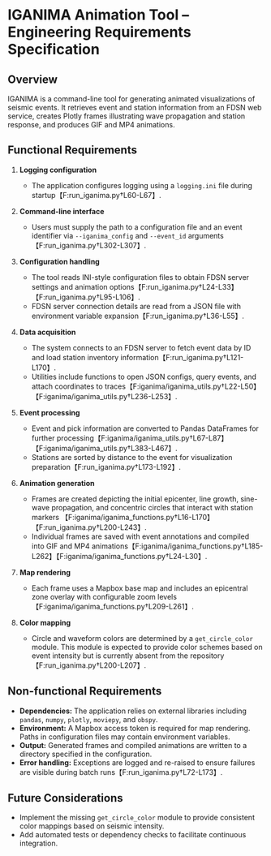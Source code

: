 # IGANIMA Animation Tool – Engineering Requirements Specification

## Overview
IGANIMA is a command-line tool for generating animated visualizations of seismic
events. It retrieves event and station information from an FDSN web service,
creates Plotly frames illustrating wave propagation and station response, and
produces GIF and MP4 animations.

## Functional Requirements
1. **Logging configuration**
   - The application configures logging using a `logging.ini` file during
     startup【F:run_iganima.py†L60-L67】.

2. **Command-line interface**
   - Users must supply the path to a configuration file and an event identifier
     via `--iganima_config` and `--event_id` arguments【F:run_iganima.py†L302-L307】.

3. **Configuration handling**
   - The tool reads INI-style configuration files to obtain FDSN server
     settings and animation options【F:run_iganima.py†L24-L33】【F:run_iganima.py†L95-L106】.
   - FDSN server connection details are read from a JSON file with environment
     variable expansion【F:run_iganima.py†L36-L55】.

4. **Data acquisition**
   - The system connects to an FDSN server to fetch event data by ID and load
     station inventory information【F:run_iganima.py†L121-L170】.
   - Utilities include functions to open JSON configs, query events, and attach
     coordinates to traces【F:iganima/iganima_utils.py†L22-L50】【F:iganima/iganima_utils.py†L236-L253】.

5. **Event processing**
   - Event and pick information are converted to Pandas DataFrames for further
     processing【F:iganima/iganima_utils.py†L67-L87】【F:iganima/iganima_utils.py†L383-L467】.
   - Stations are sorted by distance to the event for visualization
     preparation【F:run_iganima.py†L173-L192】.

6. **Animation generation**
   - Frames are created depicting the initial epicenter, line growth, sine-wave
     propagation, and concentric circles that interact with station markers
     【F:iganima/iganima_functions.py†L16-L170】【F:run_iganima.py†L200-L243】.
   - Individual frames are saved with event annotations and compiled into GIF
     and MP4 animations【F:iganima/iganima_functions.py†L185-L262】【F:iganima/iganima_functions.py†L24-L30】.

7. **Map rendering**
   - Each frame uses a Mapbox base map and includes an epicentral zone overlay
     with configurable zoom levels【F:iganima/iganima_functions.py†L209-L261】.

8. **Color mapping**
   - Circle and waveform colors are determined by a `get_circle_color` module.
     This module is expected to provide color schemes based on event intensity
     but is currently absent from the repository【F:run_iganima.py†L200-L207】.

## Non-functional Requirements
- **Dependencies:** The application relies on external libraries including
  `pandas`, `numpy`, `plotly`, `moviepy`, and `obspy`.
- **Environment:** A Mapbox access token is required for map rendering. Paths in
  configuration files may contain environment variables.
- **Output:** Generated frames and compiled animations are written to a
  directory specified in the configuration.
- **Error handling:** Exceptions are logged and re-raised to ensure failures are
  visible during batch runs【F:run_iganima.py†L72-L173】.

## Future Considerations
- Implement the missing `get_circle_color` module to provide consistent color
  mappings based on seismic intensity.
- Add automated tests or dependency checks to facilitate continuous
  integration.
